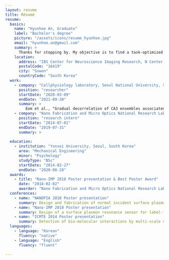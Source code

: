 ```yaml
---
layout: resume
title: Résumé
resume:
  basics:
    name: "Hyunhoe An, Graduate"
    label: "Bachelor's degree"
    picture: "/assets/icons/resume_hyunhoe.jpg"
    email: "hyunhoe.an@gmail.com"
    summary: >
      Thanks for stopping by. My objective is to find a task-optimized architecture and its evolution that is akin to biological system representations by investigating recurrent neural networks (RNNs). RNNs are a type of artificial neural network (ANN) in which the output of one time step is fed back into the next. RNN can evolve over time for cognitive tasks such as working memory, or decision making.
    location:
      address: "IBS Center for Neuroscience Imaging Research, N Center, Sungkyunkwan University, Seobu-ro 2066, Jangan-gu"
      postalCode: "16419"
      city: "Suwon"
      countryCode: "South Korea"
  work:
    - company: "Cellphysiology laboratory, Seoul National University, Seoul, South Korea"
      position: "researcher"
      startDate: "2020-03-09"
      endDate: "2021-09-30"
      summary: >
         Eom et al., "Gradual decorrelation of CA3 ensembles associated with contextual discrimination learning is impaired by Kv1.2 insufficiency", Hippocampus, 2021.
    - company: "Nano Fabrication and Micro Optics National Research Laboratory, Yonsei University, Seoul, South Korea"
      position: "research intern"
      startDate: "2014-07-01"
      endDate: "2019-07-31"
      summary: >
          
  education:
    - institution: "Yonsei University, Seoul, South Korea"
      area: "Mechanical Engineering"
      minor: "Psychology"
      studyType: "BSc"
      startDate: "2014-02-27"
      endDate: "2020-08-28"
  awards:
    - title: "Nano-IMP 2018 Poster presentation & Best Poster Award"
      date: "2018-02-02"
      awarder: "Nano Fabrication and Micro Optics National Research Laboratory"
  conferences:
    - name: "NANOPIA 2018 Poster presentation"
      summary: Design and fabrication of normal incident surface plasmon resonance sensor using nano-imprinting for detecting cardiac troponin T, biomarker for myocardial infarction.
    - name: "Nano-IMP 2018 Poster presentation"
      summary: Design of a surface plasmon resonance sensor for label-free detection of cardiac troponin T in acute myocardial infarction.
    - name: "ICMTE 2014 Poster presentation"
      summary: Detection of bio-molecular interactions by multi-scale microwell arrays integrated with microfluidic device.
  languages:
    - language: "Korean"
      fluency: "native"
    - language: "English"
      fluency: "fluent"
      
---
```

